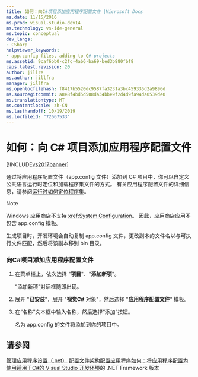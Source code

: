 ```yaml
---
title: 如何：向C#项目添加应用程序配置文件 |Microsoft Docs
ms.date: 11/15/2016
ms.prod: visual-studio-dev14
ms.technology: vs-ide-general
ms.topic: conceptual
dev_langs:
- CSharp
helpviewer_keywords:
- app.config files, adding to C# projects
ms.assetid: 9caf6bb0-c2fc-4ab6-ba69-bed3b880fbf8
caps.latest.revision: 20
author: jillre
ms.author: jillfra
manager: jillfra
ms.openlocfilehash: f8417b5520dc9587fa3231a3bc459335d2a9896d
ms.sourcegitcommit: a8e8f4bd5d508da34bbe9f2d4d9fa94da0539de0
ms.translationtype: MT
ms.contentlocale: zh-CN
ms.lasthandoff: 10/19/2019
ms.locfileid: "72667533"
---
```

# <a name="how-to-add-an-application-configuration-file-to-a-c-project"></a>如何：向 C# 项目添加应用程序配置文件
[!INCLUDE[vs2017banner](../includes/vs2017banner.md)]

通过将应用程序配置文件（app.config 文件）添加到 C# 项目中，你可以自定义公共语言运行时定位和加载程序集文件的方式。 有关应用程序配置文件的详细信息，请参阅[运行时如何定位程序集](https://msdn.microsoft.com/library/772ac6f4-64d2-4cfb-92fd-58096dcd6c34)。

> [!NOTE]
> Windows 应用商店不支持 <xref:System.Configuration>。 因此，应用商店应用不包含 app.config 模板。

 生成项目时，开发环境会自动复制 app.config 文件，更改副本的文件名以与可执行文件匹配，然后将该副本移到 bin 目录。

### <a name="to-add-an-application-configuration-file-to-your-c-project"></a>向C#项目添加应用程序配置文件

1. 在菜单栏上，依次选择 "**项目**"、"**添加新项**"。

     “添加新项”对话框随即出现。

2. 展开 "**已安装**"，展开 "**视觉C#** 对象"，然后选择 "**应用程序配置文件**" 模板。

3. 在“名称”文本框中输入名称，然后选择“添加”按钮。

     名为 app.config 的文件将添加到你的项目中。

## <a name="see-also"></a>请参阅
 [管理应用程序设置（.net）](../ide/managing-application-settings-dotnet.md) [配置文件架构](https://msdn.microsoft.com/library/69003d39-dc8a-460c-a6be-e6d93e690b38)[配置应用程序](https://msdn.microsoft.com/library/86bd26d3-737e-4484-9782-19b17f34cd1f)[如何：将应用程序配置为](https://msdn.microsoft.com/5247b307-89ca-417b-8dd0-e8f9bd2f4717)[使用适用于C#的 Visual Studio 开发环境](../csharp-ide/using-the-visual-studio-development-environment-for-csharp.md)的 .NET Framework 版本
